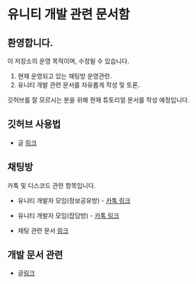 # 유니티 개발 관련 문서함

## 환영합니다.
이 저장소의 운영 목적이며, 수정될 수 있습니다.
1.  현재 운영되고 있는 채팅방 운영관련.
2. 유니티 개발 관련 문서를 자유롭게 작성 및 토론.

깃허브를 잘 모르시는 분을 위해 현재 튜토리얼 문서를 작성 예정입니다.

## 깃허브 사용법
- 글 [링크](https://github.com/KorStrix/Unity_DevelopmentDocs/blob/master/GithubTutorial.md)


## 채팅방

카톡 및 디스코드 관련 항목입니다.
- 유니티 개발자 모임(정보공유방) - [카톡 링크](https://open.kakao.com/o/gOi17az)
- 유니티 개발자 모임(잡담방) - [카톡 링크](https://open.kakao.com/o/gXREoWIb)

- 채팅 관련 문서 [링크](https://github.com/KorStrix/Unity_DevelopmentDocs/tree/master/Chat)

## 개발 문서 관련
- 글[링크](https://github.com/KorStrix/Unity_DevelopmentDocs/tree/master/Dvelopment)
<!--stackedit_data:
eyJoaXN0b3J5IjpbNjE1MTEwODgyLDEyNDc5NzY3OTcsNDYxOD
U4MzgyLDk5MDQ0MzIzXX0=
-->